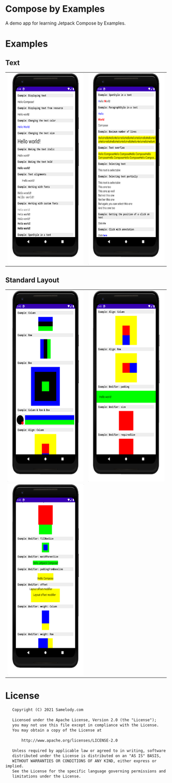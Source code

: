 # Compose by Examples

A demo app for learning Jetpack Compose by Examples.

# Examples

## Text

|||
|-------|-------|
|<img src ="screenshots/text1.png" width=321 height=597 />|<img src ="screenshots/text2.png" width=321 height=597 />|

## Standard Layout

|||
|-------|-------|
|<img src ="screenshots/layout1.png" width=321 height=597 />|<img src ="screenshots/layout2.png" width=321 height=597 />|
|<img src ="screenshots/layout3.png" width=321 height=597 />||

# License
```text
   Copyright (C) 2021 Samelody.com

   Licensed under the Apache License, Version 2.0 (the "License");
   you may not use this file except in compliance with the License.
   You may obtain a copy of the License at

       http://www.apache.org/licenses/LICENSE-2.0

   Unless required by applicable law or agreed to in writing, software
   distributed under the License is distributed on an "AS IS" BASIS,
   WITHOUT WARRANTIES OR CONDITIONS OF ANY KIND, either express or implied.
   See the License for the specific language governing permissions and
   limitations under the License.
```